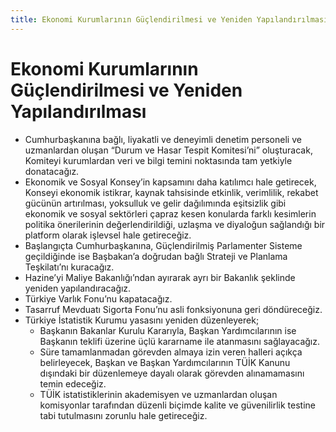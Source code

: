 ```yaml
---
title: Ekonomi Kurumlarının Güçlendirilmesi ve Yeniden Yapılandırılması
---
```


Ekonomi Kurumlarının Güçlendirilmesi ve Yeniden Yapılandırılması
===

* Cumhurbaşkanına bağlı, liyakatli ve deneyimli denetim personeli ve uzmanlardan oluşan “Durum ve Hasar Tespit Komitesi’ni” oluşturacak, Komiteyi kurumlardan veri ve bilgi temini noktasında tam yetkiyle donatacağız.
* Ekonomik ve Sosyal Konsey’in kapsamını daha katılımcı hale getirecek, Konseyi ekonomik istikrar, kaynak tahsisinde etkinlik, verimlilik, rekabet gücünün artırılması, yoksulluk ve gelir dağılımında eşitsizlik gibi ekonomik ve sosyal sektörleri çapraz kesen konularda farklı kesimlerin politika önerilerinin değerlendirildiği, uzlaşma ve diyaloğun sağlandığı bir platform olarak işlevsel hale getireceğiz.
* Başlangıçta Cumhurbaşkanına, Güçlendirilmiş Parlamenter Sisteme geçildiğinde ise Başbakan’a doğrudan bağlı Strateji ve Planlama Teşkilatı’nı kuracağız.
* Hazine’yi Maliye Bakanlığı’ndan ayırarak ayrı bir Bakanlık şeklinde yeniden yapılandıracağız.
* Türkiye Varlık Fonu’nu kapatacağız.
* Tasarruf Mevduatı Sigorta Fonu’nu asli fonksiyonuna geri döndüreceğiz.
* Türkiye İstatistik Kurumu yasasını yeniden düzenleyerek;
    * Başkanın Bakanlar Kurulu Kararıyla, Başkan Yardımcılarının ise Başkanın teklifi üzerine üçlü kararname ile atanmasını sağlayacağız.
    * Süre tamamlanmadan görevden almaya izin veren halleri açıkça belirleyecek, Başkan ve Başkan Yardımcılarının TÜİK Kanunu dışındaki bir düzenlemeye dayalı olarak görevden alınamamasını temin edeceğiz.
    * TÜİK istatistiklerinin akademisyen ve uzmanlardan oluşan komisyonlar tarafından düzenli biçimde kalite ve güvenilirlik testine tabi tutulmasını zorunlu hale getireceğiz.
